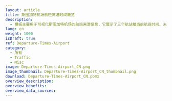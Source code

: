 ```yaml
---
layout: article
title: 斯图加特机场航班离港时间概览
description: 
  - 模板主要用于可视化斯图加特机场的航班离港信息，它展示了三个航站楼当前航班时间、未来两小时航班一览以及延误航班。
lang: cn
weight: 1000
isDraft: true
ref: Departure-Times-Airport
category:
  - 所有
  - Traffic
  - Misc
image: Departure-Times-Airport_CN.png
image_thumbnail: Departure-Times-Airport_CN_thumbnail.png
download: Departure-Times-Airport_CN.pbmx
overview_description:
overview_benefits:
overview_data_sources:
---
```

